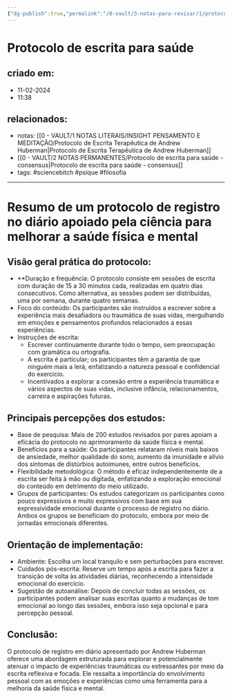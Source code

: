 ```yaml
---
{"dg-publish":true,"permalink":"/0-vault/3-notas-para-revisar/1/protocolo-de-escrita-para-saude/","tags":["sciencebitch","psique","filosofia"],"dgHomeLink":true,"dgShowLocalGraph":true,"dgShowFileTree":true,"dgEnableSearch":true}
---
```


# Protocolo de escrita para saúde

## criado em: 
- 11-02-2024
- 11:38
## relacionados:
- notas: [[0 - VAULT/1 NOTAS LITERAIS/INSIGHT PENSAMENTO E MEDITAÇÃO/Protocolo de Escrita Terapêutica de Andrew Huberman\|Protocolo de Escrita Terapêutica de Andrew Huberman]]
- [[0 - VAULT/2 NOTAS PERMANENTES/Protocolo de escrita para saúde - consensus\|Protocolo de escrita para saúde - consensus]]
- tags: #sciencebitch #psique #filosofia
---

# Resumo de um protocolo de registro no diário apoiado pela ciência para melhorar a saúde física e mental

## Visão geral prática do protocolo:
- **Duração e frequência: O protocolo consiste em sessões de escrita com duração de 15 a 30 minutos cada, realizadas em quatro dias consecutivos. Como alternativa, as sessões podem ser distribuídas, uma por semana, durante quatro semanas.
- Foco do conteúdo: Os participantes são instruídos a escrever sobre a experiência mais desafiadora ou traumática de suas vidas, mergulhando em emoções e pensamentos profundos relacionados a essas experiências.
- Instruções de escrita:
  - Escrever continuamente durante todo o tempo, sem preocupação com gramática ou ortografia.
  - A escrita é particular; os participantes têm a garantia de que ninguém mais a lerá, enfatizando a natureza pessoal e confidencial do exercício.
  - Incentivados a explorar a conexão entre a experiência traumática e vários aspectos de suas vidas, inclusive infância, relacionamentos, carreira e aspirações futuras.

## Principais percepções dos estudos:
- Base de pesquisa: Mais de 200 estudos revisados por pares apoiam a eficácia do protocolo no aprimoramento da saúde física e mental.
- Benefícios para a saúde: Os participantes relataram níveis mais baixos de ansiedade, melhor qualidade do sono, aumento da imunidade e alívio dos sintomas de distúrbios autoimunes, entre outros benefícios.
- Flexibilidade metodológica: O método é eficaz independentemente de a escrita ser feita à mão ou digitada, enfatizando a exploração emocional do conteúdo em detrimento do meio utilizado.
- Grupos de participantes: Os estudos categorizam os participantes como pouco expressivos e muito expressivos com base em sua expressividade emocional durante o processo de registro no diário. Ambos os grupos se beneficiam do protocolo, embora por meio de jornadas emocionais diferentes.

## Orientação de implementação:
- Ambiente: Escolha um local tranquilo e sem perturbações para escrever.
- Cuidados pós-escrita: Reserve um tempo após a escrita para fazer a transição de volta às atividades diárias, reconhecendo a intensidade emocional do exercício.
- Sugestão de autoanálise: Depois de concluir todas as sessões, os participantes podem analisar suas escritas quanto a mudanças de tom emocional ao longo das sessões, embora isso seja opcional e para percepção pessoal.

## Conclusão:
O protocolo de registro em diário apresentado por Andrew Huberman oferece uma abordagem estruturada para explorar e potencialmente atenuar o impacto de experiências traumáticas ou estressantes por meio da escrita reflexiva e focada. Ele ressalta a importância do envolvimento pessoal com as emoções e experiências como uma ferramenta para a melhoria da saúde física e mental.